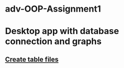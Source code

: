# adv-OOP-Assignment1
<h1>Desktop app with database connection and graphs</h1>
<h2><a href="src/main/resources/com/example/graphical/MySQL/">Create table files</a></h2>
